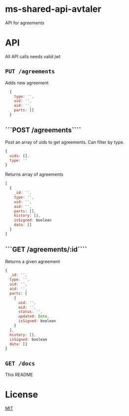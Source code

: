# ms-shared-api-avtaler

API for agreements

# API

All API calls needs valid jwt

## ```PUT /agreements```

Adds new agreement

```JavaScript
  {
    type: '',
    uid: '',
    aid: '',
    parts: []
  } 
```

## ```POST /agreements````

Post an array of uids to get agreements.
Can filter by type.

```JavaScript
{
  uids: [],
  type: ''
}
```

Returns array of agreements 

```JavaScript
[
  {
    _id: '',
    type: '',
    uid: '',
    aid: '',
    parts: [],
    history: [],
    isSigned: boolean
    data: []
  }  
]
```

## ```GET /agreements/:id````

Returns a given agreement

```JavaScript
{
  _id: '',
  type: '',
  uid: '',
  aid: '',
  parts: [
    {
      uid: '',
      aid: '',
      status: '',
      updated: Date,
      isSigned: boolean
    }
  ],
  history: [],
  isSigned: boolean
  data: []
}
```

## ```GET /docs```

This README

# License

[MIT](LICENSE)